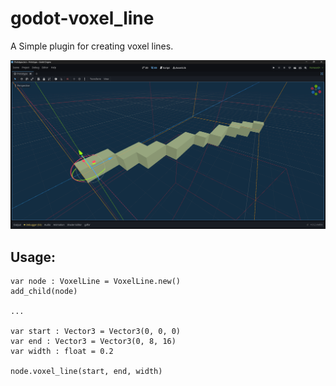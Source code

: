 # godot-voxel_line
A Simple plugin for creating voxel lines. 

<a href="voxel_line.png?raw=true"><img width=900 src="voxel_line.png"></a>

## Usage:

``` gdscript
var node : VoxelLine = VoxelLine.new()
add_child(node)

...

var start : Vector3 = Vector3(0, 0, 0)
var end : Vector3 = Vector3(0, 8, 16)
var width : float = 0.2

node.voxel_line(start, end, width)

```
